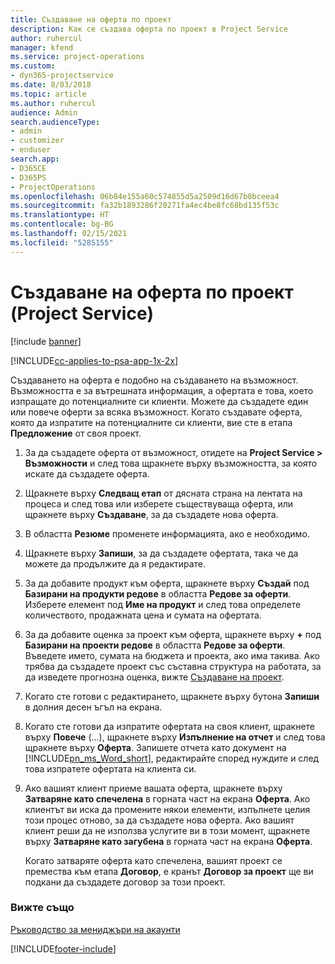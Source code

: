 ```yaml
---
title: Създаване на оферта по проект
description: Как се създава оферта по проект в Project Service
author: ruhercul
manager: kfend
ms.service: project-operations
ms.custom:
- dyn365-projectservice
ms.date: 8/03/2018
ms.topic: article
ms.author: ruhercul
audience: Admin
search.audienceType:
- admin
- customizer
- enduser
search.app:
- D365CE
- D365PS
- ProjectOperations
ms.openlocfilehash: 06b84e155a60c574855d5a2509d16d67b8bceea4
ms.sourcegitcommit: fa32b1893286f20271fa4ec4be8fc68bd135f53c
ms.translationtype: HT
ms.contentlocale: bg-BG
ms.lasthandoff: 02/15/2021
ms.locfileid: "5285155"
---
```

# <a name="create-a-project-quote-project-service"></a>Създаване на оферта по проект (Project Service)

[!include [banner](../includes/psa-now-project-operations.md)]

[!INCLUDE[cc-applies-to-psa-app-1x-2x](../includes/cc-applies-to-psa-app-1x-2x.md)]

Създаването на оферта е подобно на създаването на възможност. Възможността е за вътрешната информация, а офертата е това, което изпращате до потенциалните си клиенти. Можете да създадете един или повече оферти за всяка възможност. Когато създавате оферта, която да изпратите на потенциалните си клиенти, вие сте в етапа **Предложение** от своя проект.  
  
1. За да създадете оферта от възможност, отидете на **Project Service > Възможности** и след това щракнете върху възможността, за която искате да създадете оферта.  
  
2. Щракнете върху **Следващ етап** от дясната страна на лентата на процеса и след това или изберете съществуваща оферта, или щракнете върху **Създаване**, за да създадете нова оферта.  
  
3. В областта **Резюме** променете информацията, ако е необходимо.  
  
4. Щракнете върху **Запиши**, за да създадете офертата, така че да можете да продължите да я редактирате.  
  
5. За да добавите продукт към оферта, щракнете върху **Създай** под **Базирани на продукти редове** в областта **Редове за оферти**. Изберете елемент под **Име на продукт** и след това определете количеството, продажната цена и сумата на офертата.  
  
6. За да добавите оценка за проект към оферта, щракнете върху **+** под **Базирани на проекти редове** в областта **Редове за оферти**. Въведете името, сумата на бюджета и проекта, ако има такива. Ако трябва да създадете проект със съставна структура на работата, за да изведете прогнозна оценка, вижте [Създаване на проект](../psa/create-project.md).  
  
7. Когато сте готови с редактирането, щракнете върху бутона **Запиши** в долния десен ъгъл на екрана.  
  
8. Когато сте готови да изпратите офертата на своя клиент, щракнете върху **Повече** (...), щракнете върху **Изпълнение на отчет** и след това щракнете върху **Оферта**. Запишете отчета като документ на [!INCLUDE[pn_ms_Word_short](../includes/pn-ms-word-short.md)], редактирайте според нуждите и след това изпратете офертата на клиента си.  
  
9. Ако вашият клиент приеме вашата оферта, щракнете върху **Затваряне като спечелена** в горната част на екрана **Оферта**. Ако клиентът ви иска да промените някои елементи, изпълнете целия този процес отново, за да създадете нова оферта. Ако вашият клиент реши да не използва услугите ви в този момент, щракнете върху **Затваряне като загубена** в горната част на екрана **Оферта**.  
  
   Когато затваряте оферта като спечелена, вашият проект се премества към етапа **Договор**, е кранът **Договор за проект** ще ви подкани да създадете договор за този проект.  
  
### <a name="see-also"></a>Вижте също  
 [Ръководство за мениджъри на акаунти](../psa/account-manager-guide.md)


[!INCLUDE[footer-include](../includes/footer-banner.md)]